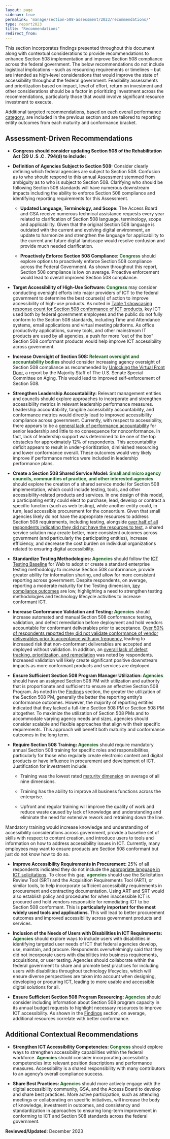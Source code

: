 ```yaml
---
layout: page
sidenav: true
permalink: 'manage/section-508-assessment/2023/recommendations/'
type: report2023
title: "Recommendations"
redirect_from:
---
```

This section incorporates findings presented throughout this document along with contextual considerations to provide recommendations to enhance Section 508 implementation and improve Section 508 compliance across the federal government. The below recommendations do not include logistical implications – such as resourcing requirements or timelines – but are intended as high-level considerations that would improve the state of accessibility throughout the federal government. Feasibility assessments and prioritization based on impact, level of effort, return on investment and other considerations should be a factor in prioritizing investment across the recommendations, particularly those that would involve significant resource investment to execute.

Additional targeted [recommendations, based on each overall performance category]({{site.baseurl}}/manage/section-508-assessment/2023/findings/category-overview/), are included in the previous section and are tailored to reporting entity outcomes from each maturity and conformance bracket.

## Assessment-Driven Recommendations
* <strong>Congress should consider updating Section 508 of the Rehabilitation Act (29 U .S .C . 794(d) to include:</strong>

* <strong>Definition of Agencies Subject to Section 508:</strong> Consider clearly defining which federal agencies are subject to Section 508. Confusion as to who should respond to this annual Assessment stemmed from ambiguity as to who is subject to Section 508. Clarifying who should be following Section 508 standards will have numerous downstream impacts including the ability to enforce Section 508 compliance and identifying reporting requirements for this Assessment.

  * <strong>Updated Language, Terminology, and Scope:</strong> The Access Board and GSA receive numerous technical assistance requests every year related to clarification of Section 508 language, terminology, scope and applicability. Given that the original Section 508 language is outdated with the current and evolving digital environment, an update to harmonize and strengthen the language for applicability to the current and future digital landscape would resolve confusion and provide much needed clarification.

  * <strong>Proactively Enforce Section 508 Compliance: <span style="color:#14671B">Congress</span></strong> should explore options to proactively enforce Section 508 compliance across the Federal Government. As shown throughout this report, Section 508 compliance is low on average. Proactive enforcement would lead to overall improved Section 508 compliance.

* <strong>Target Accessibility of High-Use Software: <span style="color:#14671B">Congress</span></strong> may consider conducting oversight efforts into major providers of ICT to the federal government to determine the best course(s) of action to improve accessibility of high-use products. As noted in [Table 1 showcasing response count for Section 508 conformance of ICT products]({{site.baseurl}}/manage/section-508-assessment/2023/findings/compliance-outcomes/#table-1), key ICT used both by federal government employees and the public do not fully conform to the Section 508 standards, including Time and Attendance systems, email applications and virtual meeting platforms. As office productivity applications, survey tools, and other mainstream IT products are used by all agencies, a push for more “out of the box” Section 508 conformant products would help improve ICT accessibility across government.

* <strong>Increase Oversight of Section 508: <span style="color:#14671B">Relevant oversight and accountability bodies</span></strong> should consider increasing agency oversight of Section 508 compliance as recommended by <a href="https://www.aging.senate.gov/imo/media/doc/unlocking_the_virtual_front_door_-_full_report.pdf" target="_blank">Unlocking the Virtual Front Door</a>, a report by the Majority Staff of The U.S. Senate Special Committee on Aging. This would lead to improved self-enforcement of Section 508.

* <strong>Strengthen Leadership Accountability:</strong> Relevant management entities and councils should explore approaches to incorporate and strengthen accessibility metrics in relevant leadership performance measures. Leadership accountability, tangible accessibility accountability, and conformance metrics would directly lead to improved accessibility compliance across government. Currently, with respect to accessibility, there appears to be a [general lack of performance accountability]({{site.baseurl}}/manage/section-508-assessment/2023/findings/program-staff/#performance-accountability) for senior leadership and little to no consequence for nonconformance. In fact, lack of leadership support was determined to be one of the top obstacles for approximately 12% of respondents. This accountability deficit appears to result in under-prioritization, diminished resourcing and lower conformance overall. These outcomes would very likely improve if performance metrics were included in leadership performance plans.

* <strong>Create a Section 508 Shared Service Model: <span style="color:#14671B">Small and micro agency councils, communities of practice, and other interested agencies</span></strong> should explore the creation of a shared service model for Section 508 implementation, which could include testing, tools, and other accessibility-related products and services. In one design of this model, a participating entity could elect to purchase, lead, develop or contract a specific function (such as web testing), while another entity could, in turn, lead accessible procurement for the consortium. Given that small agencies likely do not have the appropriate resources to address Section 508 requirements, including testing, alongside [over half of all respondents indicating they did not have the resources to test]({{site.baseurl}}/manage/section-508-assessment/2023/findings/compliance-outcomes/), a shared service solution may create better, more consistent outcomes across government (and particularly the participating entities), increase efficiency, and decrease the cost burden on individual organizations related to ensuring digital accessibility. 

* <strong>Standardize Testing Methodologies: <span style="color:#14671B">Agencies</span></strong> should follow the <a href="https://ictbaseline.access-board.gov/" target="_blank">ICT Testing Baseline</a> for Web to adopt or create a standard enterprise testing methodology to increase Section 508 conformance, provide greater ability for information sharing, and allow for more consistent reporting across government. Despite respondents, on average, reporting a moderate maturity for the Testing dimension, [key compliance outcomes]({{site.baseurl}}/manage/section-508-assessment/2023/findings/compliance-outcomes/) are low, highlighting a need to strengthen testing methodologies and technology lifecycle activities to increase conformant ICT.

* <strong>Increase Conformance Validation and Testing: <span style="color:#14671B">Agencies</span></strong> should increase automated and manual Section 508 conformance testing, validation, and defect remediation before deployment and hold vendors accountable for conformant deliverables prior to acceptance. [Over 50% of respondents reported they did not validate conformance of vendor deliverables prior to acceptance with any frequency]({{site.baseurl}}/manage/section-508-assessment/2023/findings/acquisition/), leading to increased risk that non-conformant deliverables are accepted and deployed without validation. In addition, an [overall lack of defect tracking, prioritization, and remediation]({{site.baseurl}}/manage/section-508-assessment/2023/findings/testing-lifecycle/#non-conformance-tracking-and-remediation) was noted by respondents. Increased validation will likely create significant positive downstream impacts as more conformant products and services are deployed.

* <strong>Ensure Sufficient Section 508 Program Manager Utilization: <span style="color:#14671B">Agencies</span></strong> should have an assigned Section 508 PM with utilization and authority that is proportionate and sufficient to ensure an effective Section 508 Program. As noted in the [Findings]({{site.baseurl}}/manage/section-508-assessment/2023/findings/compliance-outcomes/) section, the greater the utilization of the Section 508 PM, generally the better the reporting entity’s conformance outcomes. However, the majority of reporting entities indicated that they lacked a full-time Section 508 PM or Section 508 PM altogether. To maximize the utilization of Section 508 PMs and to accommodate varying agency needs and sizes, agencies should consider scalable and flexible approaches that align with their specific requirements. This approach will benefit both maturity and conformance outcomes in the long term.

* <strong>Require Section 508 Training: <span style="color:#14671B">Agencies</span></strong> should require mandatory annual Section 508 training for specific roles and responsibilities, particularly for those who regularly create electronic content and digital products or have influence in procurement and development of ICT. Justification for investment include:

  * Training was the lowest rated [maturity dimension]({{site.baseurl}}/manage/section-508-assessment/2023/findings/maturity-dimension/) on average of all nine dimensions.

  * Training has the ability to improve all business functions across the enterprise.

  * Upfront and regular training will improve the quality of work and reduce waste caused by lack of knowledge and understanding and eliminate the need for extensive rework and retraining down the line.

Mandatory training would increase knowledge and understanding of accessibility considerations across government, provide a baseline set of skills with respect to content creation, and introduce users to tools and information on how to address accessibility issues in ICT. Currently, many employees may want to ensure products are Section 508 conformant but just do not know how to do so.

* <strong>Improve Accessibility Requirements in Procurement:</strong> 25% of all respondents indicated they do not include the [appropriate language in ICT solicitations]({{site.baseurl}}/manage/section-508-assessment/2023/findings/acquisition/). To close this gap, <strong><span style="color:#14671B">agencies</span></strong> should use the Solicitation Review Tool (SRT) and the Acquisition Requirements Tool (ART), or similar tools, to help incorporate sufficient accessibility requirements in procurement and contracting documentation. Using ART and SRT would also establish policy and procedures for when inaccessible ICT is procured and hold vendors responsible for remediating ICT to be Section 508 conformant. This is <strong>particularly important for the most widely used tools and applications</strong>. This will lead to better procurement outcomes and improved accessibility across government products and services.

* <strong>Inclusion of the Needs of Users with Disabilities in ICT Requirements: <span style="color:#14671B">Agencies</span></strong> should explore ways to include users with disabilities in identifying targeted user needs of ICT that federal agencies develop, use, maintain, and procure. Respondents overwhelmingly said that they did not incorporate users with disabilities into business requirements, acquisitions, or user testing. Agencies should collaborate within the federal government to share and promote best practices for including users with disabilities throughout technology lifecycles, which will ensure diverse perspectives are taken into account when designing, developing or procuring ICT, leading to more usable and accessible digital solutions for all.

* <strong>Ensure Sufficient Section 508 Program Resourcing: <span style="color:#14671B">Agencies</span></strong> should consider including information about Section 508 program capacity in its annual budget requests to highlight necessary resources to improve ICT accessibility. As shown in the [Findings]({{site.baseurl}}/manage/section-508-assessment/2023/findings/summary/) section, on average, additional resources correlate with better conformance.

## Additional Contextual Recommendations

* <strong>Strengthen ICT Accessibility Competencies: <span style="color:#14671B">Congress</span></strong> should explore ways to strengthen accessibility capabilities within the federal workforce. <strong><span style="color:#14671B">Agencies</span></strong> should consider incorporating accessibility competencies into relevant position descriptions and performance measures. Accessibility is a shared responsibility with many contributors to an agency’s overall compliance success.

* <strong>Share Best Practices: <span style="color:#14671B">Agencies</span></strong> should more actively engage with the digital accessibility community, GSA, and the Access Board to develop and share best practices. More active participation, such as attending meetings or collaborating on specific initiatives, will increase the body of knowledge, investment in outcomes, and consistency and standardization
in approaches to ensuring long-term improvement in conforming to ICT and Section 508 standards across the federal government.

**Reviewed/Updated**: December 2023

